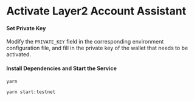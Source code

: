 # Activate Layer2 Account Assistant

#### Set Private Key

Modify the `PRIVATE_KEY` field in the corresponding environment configuration file, and fill in the private key of the wallet that needs to be activated.

#### Install Dependencies and Start the Service

```shell
yarn

yarn start:testnet
```
